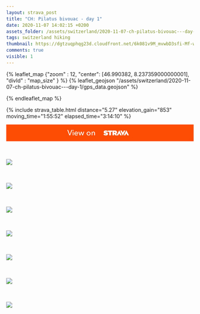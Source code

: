 ```yaml
---
layout: strava_post
title: "CH: Pilatus bivouac - day 1"
date: 2020-11-07 14:02:15 +0200
assets_folder: /assets/switzerland/2020-11-07-ch-pilatus-bivouac---day-1
tags: switzerland hiking
thumbnail: https://dgtzuqphqg23d.cloudfront.net/6k081v9M_mvwbD3sfi-Mf-wYUx8R3YpEXqyBmdxmeeI-1024x766.jpg
comments: true
visible: 1
---
```



{% leaflet_map {"zoom" : 12,
                  "center": [46.990382, 8.237359000000001],
                 "divId" : "map_size" } %}
    {% leaflet_geojson "/assets/switzerland/2020-11-07-ch-pilatus-bivouac---day-1/gps_data.geojson" %}

{% endleaflet_map %}





{% include strava_table.html distance="5.27" elevation_gain="853" moving_time="1:55:52" elapsed_time="3:14:10" %}

[![](/assets/strava.jpg)](https://www.strava.com/activities/4305534684)


<br />

![](https://dgtzuqphqg23d.cloudfront.net/6k081v9M_mvwbD3sfi-Mf-wYUx8R3YpEXqyBmdxmeeI-1024x766.jpg)


<br />

![](https://dgtzuqphqg23d.cloudfront.net/dL0rG7ai8cMNrOcxsJ5EEkKoyzIiAXZpPOuQqRKhpqc-768x1024.jpg)


<br />

![](https://dgtzuqphqg23d.cloudfront.net/KGOk0Qn04TNL9e7egRvNHstJC1B-cWWcURiqMKOJWFg-1024x767.jpg)


<br />

![](https://dgtzuqphqg23d.cloudfront.net/RzieCx-39n5_13ffXpQW_sp4AglxID7ypryLgcr6DIA-1024x768.jpg)


<br />

![](https://dgtzuqphqg23d.cloudfront.net/65wXrXc1_KnpDoRvHN-wkBaQg9ohbiKqZ1Sac4_4eII-768x1024.jpg)


<br />

![](https://dgtzuqphqg23d.cloudfront.net/T7x0e7RuEdK3tyTEz7SO23CXPsFY67cITdBXt7QUQ18-1024x768.jpg)


<br />

![](https://dgtzuqphqg23d.cloudfront.net/vflt-YQXFs0TGRgjwZn_g-nR5glHcQxNNJ36N_XGHwM-768x1024.jpg)
